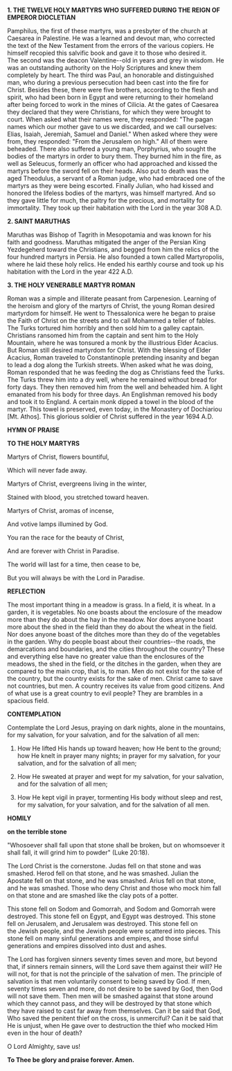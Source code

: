 
**1. THE TWELVE HOLY MARTYRS WHO SUFFERED DURING THE REIGN OF EMPEROR DIOCLETIAN**

Pamphilus, the first of these martyrs, was a presbyter of the church at Caesarea in Palestine. He was a learned and devout man, who corrected the text of the New Testament from the errors of the various copiers. He himself recopied this salvific book and gave it to those who desired it. The second was the deacon Valentine--old in years and grey in wisdom. He was an outstanding authority on the Holy Scriptures and knew them completely by heart. The third was Paul, an honorable and distinguished man, who during a previous persecution had been cast into the fire for Christ. Besides these, there were five brothers, according to the flesh and spirit, who had been born in Egypt and were returning to their homeland after being forced to work in the mines of Cilicia. At the gates of Caesarea they declared that they were Christians, for which they were brought to court. When asked what their names were, they responded: "The pagan names which our mother gave to us we discarded, and we call ourselves:  Elias, Isaiah, Jeremiah, Samuel and Daniel." When asked where they were from, they responded: "From the Jerusalem on high." All of them were beheaded. There also suffered a young man, Porphyrius, who sought the bodies of the martyrs in order to bury them. They burned him in the fire, as well as Seleucus, formerly an officer who had approached and kissed the martyrs before the sword fell on their heads. Also put to death was the aged Theodulus, a servant of a Roman judge, who had embraced one of the martyrs as they were being escorted. Finally Julian, who had kissed and honored the lifeless bodies of the martyrs, was himself martyred. And so they gave little for much, the paltry for the precious, and mortality for immortality. They took up their habitation with the Lord in the year 308 A.D.

**2. SAINT MARUTHAS**

Maruthas was Bishop of Tagrith in Mesopotamia and was known for his faith and goodness. Maruthas mitigated the anger of the Persian King Yezdegeherd toward the Christians, and begged from him the relics of the four hundred martyrs in Persia. He also founded a town called Martyropolis, where he laid these holy relics. He ended his earthly course and took up his habitation with the Lord in the year 422 A.D.

**3. THE HOLY VENERABLE MARTYR ROMAN**

Roman was a simple and illiterate peasant from Carpenesion. Learning of the heroism and glory of the martyrs of Christ, the young Roman desired martyrdom for himself. He went to Thessalonica were he began to praise the Faith of Christ on the streets and to call Mohammed a teller of fables. The Turks tortured him horribly and then sold him to a galley captain. Christians ransomed him from the captain and sent him to the Holy Mountain, where he was tonsured a monk by the illustrious Elder Acacius. But Roman still desired martyrdom for Christ. With the blessing of Elder Acacius, Roman traveled to Constantinople pretending insanity and began to lead a dog along the Turkish streets. When asked what he was doing, Roman responded that he was feeding the dog as Christians feed the Turks. The Turks threw him into a dry well, where he remained without bread for forty days. They then removed him from the well and beheaded him. A light emanated from his body for three days. An Englishman removed his body and took it to England. A certain monk dipped a towel in the blood of the martyr. This towel is preserved, even today, in the Monastery of Dochiariou [Mt. Athos]. This glorious soldier of Christ suffered in the year 1694 A.D.



**HYMN OF PRAISE**

**TO THE HOLY MARTYRS**

Martyrs of Christ, flowers bountiful,

Which will never fade away.

Martyrs of Christ, evergreens living in the winter,

Stained with blood, you stretched toward heaven.

Martyrs of Christ, aromas of incense,

And votive lamps illumined by God.

You ran the race for the beauty of Christ,

And are forever with Christ in Paradise.

The world will last for a time, then cease to be,

But you will always be with the Lord in Paradise.


**REFLECTION**

The most important thing in a meadow is grass. In a field, it is wheat. In a garden, it is vegetables. No one boasts about the enclosure of the meadow more than they do about the hay in the meadow. Nor does anyone boast more about the shed in the field than they do about the wheat in the field. Nor does anyone boast of the ditches more than they do of the vegetables in the garden. Why do people boast about their countries--the roads, the demarcations and boundaries, and the cities throughout the country? These and everything else have no greater value than the enclosures of the meadows, the shed in the field, or the ditches in the garden, when they are compared to the main crop, that is, to man. Men do not exist for the sake of the country, but the country exists for the sake of men. Christ came to save not countries, but men. A country receives its value from good citizens. And of what use is a great country to evil people? They are brambles in a spacious field.



**CONTEMPLATION**


Contemplate the Lord Jesus, praying on dark nights, alone in the mountains, for my salvation, for your salvation, and for the salvation of all men:

1.  How He lifted His hands up toward heaven; how He bent to the ground; how He knelt in prayer many nights; in prayer for my salvation, for your salvation, and for the salvation of all men;

1.  How He sweated at prayer and wept for my salvation, for your salvation, and for the salvation of all men;

1.  How He kept vigil in prayer, tormenting His body without sleep and rest, for my salvation, for your salvation, and for the salvation of all men.



**HOMILY**

**on the terrible stone**

"Whosoever shall fall upon that stone shall be broken, but on whomsoever it shall fall, it will grind him to powder" (Luke 20:18).

The Lord Christ is the cornerstone. Judas fell on that stone and was smashed. Herod fell on that stone, and he was smashed. Julian the Apostate fell on that stone, and he was smashed. Arius fell on that stone, and he was smashed. Those who deny Christ and those who mock him fall on that stone and are smashed like the clay pots of a potter.

This stone fell on Sodom and Gomorrah, and Sodom and Gomorrah were destroyed. This stone fell on Egypt, and Egypt was destroyed. This stone fell on Jerusalem, and Jerusalem was destroyed. This stone fell on the Jewish people, and the Jewish people were scattered into pieces. This stone fell on many sinful generations and empires, and those sinful generations and empires dissolved into dust and ashes.

The Lord has forgiven sinners seventy times seven and more, but beyond that, if sinners remain sinners, will the Lord save them against their will? He will not, for that is not the principle of the salvation of men. The principle of salvation is that men voluntarily consent to being saved by God. If men, seventy times seven and more, do not desire to be saved by God, then God will not save them. Then men will be smashed against that stone around which they cannot pass, and they will be destroyed by that stone which they have raised to cast far away from themselves. Can it be said that God, Who saved the penitent thief on the cross, is unmerciful? Can it be said that He is unjust, when He gave over to destruction the thief who mocked Him even in the hour of death?

O Lord Almighty, save us!

**To Thee be glory and praise forever. Amen.**

  
